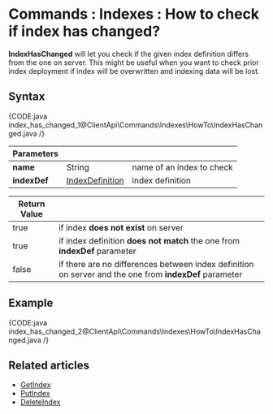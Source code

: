# Commands : Indexes : How to check if index has changed?

**IndexHasChanged** will let you check if the given index definition differs from the one on server. This might be useful when you want to check prior index deployment if index will be overwritten and indexing data will be lost.

## Syntax

{CODE:java index_has_changed_1@ClientApi\Commands\Indexes\HowTo\IndexHasChanged.java /}

| Parameters | | |
| ------------- | ------------- | ----- |
| **name** | String | name of an index to check |
| **indexDef** | [IndexDefinition](../../../../glossary/indexes/index-definition) | index definition |

| Return Value | |
| ------------- | ----- |
| true | if index **does not exist** on server |
| true | if index definition **does not match** the one from **indexDef** parameter |
| false | if there are no differences between index definition on server and the one from **indexDef** parameter |

## Example

{CODE:java index_has_changed_2@ClientApi\Commands\Indexes\HowTo\IndexHasChanged.java /}

## Related articles

- [GetIndex](../../../../client-api/commands/indexes/get)  
- [PutIndex](../../../../client-api/commands/indexes/put)  
- [DeleteIndex](../../../../client-api/commands/indexes/delete)  